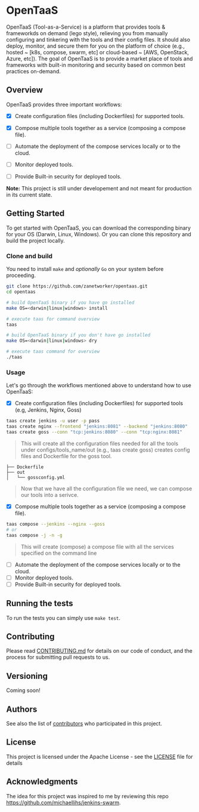 # OpenTaaS

OpenTaaS (Tool-as-a-Service) is a platform that provides tools & frameworkds on demand (lego style), relieving you from manually configuring and tinkering with the tools and their config files. It should also deploy, monitor, and secure them for you on the platform of choice (e.g., hosted ~ [k8s, compose, swarm, etc] or cloud-based ~ [AWS, OpenStack, Azure, etc]). The goal of OpenTaaS is to provide a market place of tools and frameworks with built-in monitoring and security based on common best practices on-demand.

## Overview

OpenTaaS provides three important workflows:

- [x] Create configuration files (including Dockerfiles) for supported tools.
- [x] Compose multiple tools together as a service (composing a compose file).
- [ ] Automate the deployment of the compose services locally or to the cloud.
- [ ] Monitor deployed tools.
- [ ] Provide Built-in security for deployed tools.


**Note:** This project is still under developement and not meant for production in its current state.


## Getting Started

To get started with OpenTaaS, you can download the corresponding binary for your OS (Darwin, Linux, Windows). Or you can clone this repository and build the project locally.

### Clone and build

You need to install `make` and *optionally* `Go` on your system before proceeding.

```bash
git clone https://github.com/zanetworker/opentaas.git
cd opentaas

# build OpenTaaS binary if you have go installed
make OS=<darwin|linux|windows> install

# execute taas for command overview
taas

# build OpenTaaS binary if you don't have go installed
make OS=<darwin|linux|windows> dry

# execute taas command for overview
./taas
```

### Usage

Let's go through the workflows mentioned above to understand how to use OpenTaaS: 

- [x] Create configuration files (including Dockerfiles) for supported tools (e.g, Jenkins, Nginx, Goss)

```bash 
taas create jenkins -u user -p pass
taas create nginx --frontend "jenkins:8081" --backend "jenkins:8080"
taas create goss --conn "tcp:jenkins:8080" --conn "tcp:nginx:8081"
```

> This will create all the configuration files needed for all the tools under configs/tools_name/out (e.g., taas create goss) creates config files and Dockerfile for the goss tool.

```
├── Dockerfile
├── out
│   └── gossconfig.yml
```

> Now that we have all the configuration file we need, we can compose our tools into a serivce. 

- [x] Compose multiple tools together as a service (composing a compose file).

```bash
taas compose --jenkins --nginx --goss
# or
taas compose -j -n -g
```

> This will create (compose) a compose file with all the services specified on the command line

- [ ] Automate the deployment of the compose services locally or to the cloud. 
- [ ] Monitor deployed tools.
- [ ] Provide Built-in security for deployed tools.

## Running the tests

To run the tests you can simply use `make test`. 

## Contributing

<!-- [CONTRIBUTING.md](https://gist.github.com/PurpleBooth/b24679402957c63ec426) -->
Please read [CONTRIBUTING.md](CONTRIBUTING.md) for details on our code of conduct, and the process for submitting pull requests to us.

## Versioning

Coming soon!

<!-- We use [SemVer](http://semver.org/) for versioning. For the versions available, see the [tags on this repository](https://github.com/your/project/tags).  -->

## Authors

See also the list of [contributors](https://github.com/zanetworker/opentaas/graphs/contributors) who participated in this project.

## License

This project is licensed under the Apache License - see the [LICENSE](LICENSE) file for details

## Acknowledgments

The idea for this project was inspired to me by reviewing this repo https://github.com/michaellihs/jenkins-swarm. 